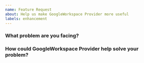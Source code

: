 ```yaml
---
name: Feature Request
about: Help us make GoogleWorkspace Provider more useful
labels: enhancement
---
```

<!--
Thank you for helping to improve GoogleWorkspace Provider!

Please be sure to search for open issues before raising a new one. We use issues
for bug reports and feature requests. Please find us at https://slack.crossplane.io
for questions, support, and discussion.
-->

### What problem are you facing?
<!--
Please tell us a little about your use case - it's okay if it's hypothetical!
Leading with this context helps frame the feature request so we can ensure we
implement it sensibly.
--->

### How could GoogleWorkspace Provider help solve your problem?
<!--
Let us know how you think GoogleWorkspace Provider could help with your use case.
-->

